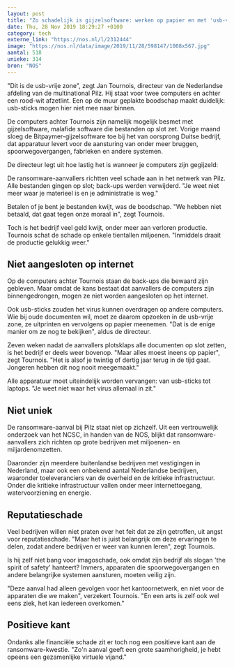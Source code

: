 ```yaml
---
layout: post
title: "Zo schadelijk is gijzelsoftware: werken op papier en met 'usb-vrije zones'"
date: Thu, 28 Nov 2019 18:29:27 +0100
category: tech
externe_link: "https://nos.nl/l/2312444"
image: "https://nos.nl/data/image/2019/11/28/598147/1008x567.jpg"
aantal: 518
unieke: 314
bron: "NOS"
---
```


<p>"Dit is de usb-vrije zone", zegt Jan Tournois, directeur van de Nederlandse afdeling van de multinational Pilz. Hij staat voor twee computers en achter een rood-wit afzetlint. Een op de muur geplakte boodschap maakt duidelijk: usb-sticks mogen hier niet mee naar binnen.</p>
<p>De computers achter Tournois zijn namelijk mogelijk besmet met gijzelsoftware, malafide software die bestanden op slot zet. Vorige maand sloeg de Bitpaymer-gijzelsoftware toe bij het van oorsprong Duitse bedrijf, dat apparatuur levert voor de aansturing van onder meer bruggen, spoorwegovergangen, fabrieken en andere systemen.</p>
<p>De directeur legt uit hoe lastig het is wanneer je computers zijn gegijzeld:</p>
<p>De ransomware-aanvallers richtten veel schade aan in het netwerk van Pilz. Alle bestanden gingen op slot; back-ups werden verwijderd. "Je weet niet meer waar je materieel is en je administratie is weg."</p>
<p>Betalen of je bent je bestanden kwijt, was de boodschap. "We hebben niet betaald, dat gaat tegen onze moraal in", zegt Tournois.</p>
<p>Toch is het bedrijf veel geld kwijt, onder meer aan verloren productie. Tournois schat de schade op enkele tientallen miljoenen. "Inmiddels draait de productie gelukkig weer."</p>
<h2>Niet aangesloten op internet</h2>
<p>Op de computers achter Tournois staan de back-ups die bewaard zijn gebleven. Maar omdat de kans bestaat dat aanvallers de computers zijn binnengedrongen, mogen ze niet worden aangesloten op het internet.</p>
<p>Ook usb-sticks zouden het virus kunnen overdragen op andere computers. Wie bij oude documenten wil, moet ze daarom opzoeken in de usb-vrije zone, ze uitprinten en vervolgens op papier meenemen. "Dat is de enige manier om ze nog te bekijken", aldus de directeur.</p>
<p>Zeven weken nadat de aanvallers plotsklaps alle documenten op slot zetten, is het bedrijf er deels weer bovenop. "Maar alles moest ineens op papier", zegt Tournois. "Het is alsof je twintig of dertig jaar terug in de tijd gaat. Jongeren hebben dit nog nooit meegemaakt."</p>
<p>Alle apparatuur moet uiteindelijk worden vervangen: van usb-sticks tot laptops. "Je weet niet waar het virus allemaal in zit."</p>
<h2>Niet uniek</h2>
<p>De ransomware-aanval bij Pilz staat niet op zichzelf. Uit een vertrouwelijk onderzoek van het NCSC, in handen van de NOS, blijkt dat ransomware-aanvallers zich richten op grote bedrijven met miljoenen- en miljardenomzetten.</p>
<p>Daaronder zijn meerdere buitenlandse bedrijven met vestigingen in Nederland, maar ook een onbekend aantal Nederlandse bedrijven, waaronder toeleveranciers van de overheid en de kritieke infrastructuur. Onder die kritieke infrastructuur vallen onder meer internettoegang, watervoorziening en energie.</p>
<h2>Reputatieschade</h2>
<p>Veel bedrijven willen niet praten over het feit dat ze zijn getroffen, uit angst voor reputatieschade. "Maar het is juist belangrijk om deze ervaringen te delen, zodat andere bedrijven er weer van kunnen leren", zegt Tournois.</p>
<p>Is hij zelf niet bang voor imagoschade, ook omdat zijn bedrijf als slogan 'the spirit of safety' hanteert? Immers, apparaten die spoorwegovergangen en andere belangrijke systemen aansturen, moeten veilig zijn.</p>
<p>"Deze aanval had alleen gevolgen voor het kantoornetwerk, en niet voor de apparaten die we maken", verzekert Tournois. "En een arts is zelf ook wel eens ziek, het kan iedereen overkomen."</p>
<h2>Positieve kant</h2>
<p>Ondanks alle financiële schade zit er toch nog een positieve kant aan de ransomware-kwestie. "Zo'n aanval geeft een grote saamhorigheid, je hebt opeens een gezamenlijke virtuele vijand."</p>

